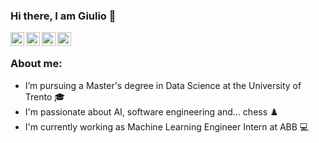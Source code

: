 ### Hi there, I am Giulio 👋

<a href="https://www.linkedin.com/in/giuliomattolin/">
  <img align="left" alt="Giulio Mattolin Linkdein" width="22px" src="https://cdn1.iconfinder.com/data/icons/logotypes/32/square-linkedin-512.png" />
</a>

<a href="https://github.com/giuliomattolin">
  <img align="left" alt="Giulio Mattolin Github" width="22px" src="https://cdn3.iconfinder.com/data/icons/social-rounded-2/72/GitHub-512.png" />
</a>

<a href="https://stackoverflow.com/users/9892738/giulio-mattolin">
  <img align="left" alt="Giulio Mattolin StackOverflow" width="22px" src="https://cdn0.iconfinder.com/data/icons/social-rounded/72/stackoverflow-512.png" />
</a>

<a href="https://instagram.com/giulio_mattolin/">
  <img align="left" alt="Giulio Mattolin Instagram" width="22px" src="https://cdn2.iconfinder.com/data/icons/social-media-applications/64/social_media_applications_3-instagram-512.png" />
</a>

<br/>

### About me:
- I’m pursuing a Master's degree in Data Science at the University of Trento 🎓
- I'm passionate about AI, software engineering and... chess ♟️
- I'm currently working as Machine Learning Engineer Intern at ABB 💻
